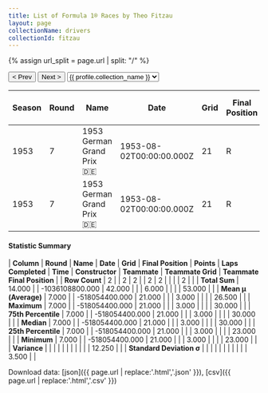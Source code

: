 ```yaml
---
title: List of Formula 1® Races by Theo Fitzau
layout: page
collectionName: drivers
collectionId: fitzau
---
```


{% assign url_split = page.url | split: "/" %}
<div id="collection-navigation">
<button onclick="selector.options[selector.selectedIndex-1].value && (window.location = selector.options[selector.selectedIndex-1].value);">&lt; Prev</button>
<button onclick="selector.options[selector.selectedIndex+1].value && (window.location = selector.options[selector.selectedIndex+1].value);">Next &gt;</button>
<select id="selector" onchange="this.options[this.selectedIndex].value && (window.location = this.options[this.selectedIndex].value);">
  {% for collectionId in site.data[page.collectionName].refs %}
    {% if collectionId == page.collectionId %}
      {% assign selected = "selected" %}
    {% else %}
      {% assign selected = "" %}
    {% endif %}
    {% assign profile = site.data[page.collectionName][collectionId].profile %}
    <option value="/f1/{{ page.collectionName }}/{{ collectionId }}/{{ url_split[4] }}" {{ selected }}>{{ profile.collection_name }}</option>
  {% endfor %}
</select>
</div>

| Season | Round | Name | Date | Grid | Final Position | Points | Laps Completed | Time | Constructor | Teammate | Teammate Grid | Teammate Final Position |
|--|--|--|--|--|--|--|--|--|--|--|--|--|
| 1953 | 7 | 1953 German Grand Prix 🇩🇪 | 1953-08-02T00:00:00.000Z | 21 | R | 0.0 | 3 |   | AFM 🇩🇪 | [Günther Bechem 🇩🇪](/f1/drivers/bechem) | 30 | R |
| 1953 | 7 | 1953 German Grand Prix 🇩🇪 | 1953-08-02T00:00:00.000Z | 21 | R | 0.0 | 3 |   | AFM 🇩🇪 | [Hans von Stuck 🇩🇪](/f1/drivers/hans_stuck) | 23 | R |

#### Statistic Summary

| **Column** | **Round** | **Name** | **Date** | **Grid** | **Final Position** | **Points** | **Laps Completed** | **Time** | **Constructor** | **Teammate** | **Teammate Grid** | **Teammate Final Position** |
| **Row Count** | 2 |  | 2 | 2 |  | 2 | 2 |  |  |  | 2 |  |
| **Total Sum** | 14.000 |  | -1036108800.000 | 42.000 |  |  | 6.000 |  |  |  | 53.000 |  |
| **Mean μ (Average)** | 7.000 |  | -518054400.000 | 21.000 |  |  | 3.000 |  |  |  | 26.500 |  |
| **Maximum** | 7.000 |  | -518054400.000 | 21.000 |  |  | 3.000 |  |  |  | 30.000 |  |
| **75th Percentile** | 7.000 |  | -518054400.000 | 21.000 |  |  | 3.000 |  |  |  | 30.000 |  |
| **Median** | 7.000 |  | -518054400.000 | 21.000 |  |  | 3.000 |  |  |  | 30.000 |  |
| **25th Percentile** | 7.000 |  | -518054400.000 | 21.000 |  |  | 3.000 |  |  |  | 23.000 |  |
| **Minimum** | 7.000 |  | -518054400.000 | 21.000 |  |  | 3.000 |  |  |  | 23.000 |  |
| **Variance** |  |  |  |  |  |  |  |  |  |  | 12.250 |  |
| **Standard Deviation σ** |  |  |  |  |  |  |  |  |  |  | 3.500 |  |

Download data: [json]({{ page.url | replace:'.html','.json' }}), [csv]({{ page.url | replace:'.html','.csv' }})
